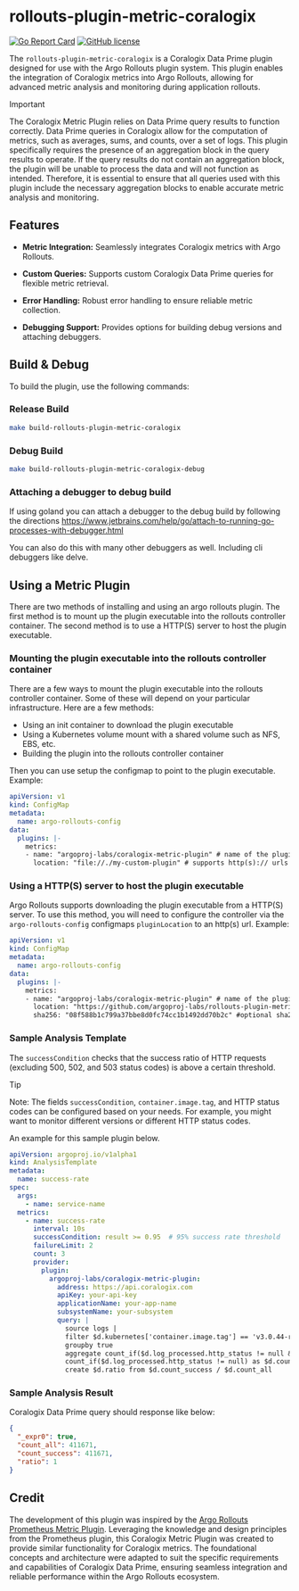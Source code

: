# rollouts-plugin-metric-coralogix

[![Go Report Card](https://goreportcard.com/badge/github.com/argoproj-labs/rollouts-plugin-metric-coralogix)](https://goreportcard.com/report/github.com/argoproj-labs/rollouts-plugin-metric-coralogix)
[![GitHub license](https://img.shields.io/badge/license-MIT-blue.svg)](https://github.com/argoproj-labs/rollouts-plugin-metric-coralogix/blob/master/LICENSE)

The `rollouts-plugin-metric-coralogix` is a Coralogix Data Prime plugin designed for use with the Argo Rollouts plugin system. This plugin enables the integration of Coralogix metrics into Argo Rollouts, allowing for advanced metric analysis and monitoring during application rollouts.

> [!IMPORTANT]
> The Coralogix Metric Plugin relies on Data Prime query results to function correctly. Data Prime queries in Coralogix allow for the computation of metrics, such as averages, sums, and counts, over a set of logs. This plugin specifically requires the presence of an aggregation block in the query results to operate. If the query results do not contain an aggregation block, the plugin will be unable to process the data and will not function as intended. Therefore, it is essential to ensure that all queries used with this plugin include the necessary aggregation blocks to enable accurate metric analysis and monitoring.

## Features

- **Metric Integration:** Seamlessly integrates Coralogix metrics with Argo Rollouts.

- **Custom Queries:** Supports custom Coralogix Data Prime queries for flexible metric retrieval.

- **Error Handling:** Robust error handling to ensure reliable metric collection.

- **Debugging Support:** Provides options for building debug versions and attaching debuggers.

## Build & Debug

To build the plugin, use the following commands:

### Release Build

```bash
make build-rollouts-plugin-metric-coralogix
```

### Debug Build

```bash
make build-rollouts-plugin-metric-coralogix-debug
```

### Attaching a debugger to debug build

If using goland you can attach a debugger to the debug build by following the directions https://www.jetbrains.com/help/go/attach-to-running-go-processes-with-debugger.html

You can also do this with many other debuggers as well. Including cli debuggers like delve.

## Using a Metric Plugin

There are two methods of installing and using an argo rollouts plugin. The first method is to mount up the plugin executable
into the rollouts controller container. The second method is to use a HTTP(S) server to host the plugin executable.

### Mounting the plugin executable into the rollouts controller container

There are a few ways to mount the plugin executable into the rollouts controller container. Some of these will depend on your
particular infrastructure. Here are a few methods:

- Using an init container to download the plugin executable
- Using a Kubernetes volume mount with a shared volume such as NFS, EBS, etc.
- Building the plugin into the rollouts controller container

Then you can use setup the configmap to point to the plugin executable. Example:

```yaml
apiVersion: v1
kind: ConfigMap
metadata:
  name: argo-rollouts-config
data:
  plugins: |-
    metrics:
    - name: "argoproj-labs/coralogix-metric-plugin" # name of the plugin uses the name to find this configuration, it must match the name required by the plugin
      location: "file://./my-custom-plugin" # supports http(s):// urls and file://
```

### Using a HTTP(S) server to host the plugin executable

Argo Rollouts supports downloading the plugin executable from a HTTP(S) server. To use this method, you will need to
configure the controller via the `argo-rollouts-config` configmaps `pluginLocation` to an http(s) url. Example:

```yaml
apiVersion: v1
kind: ConfigMap
metadata:
  name: argo-rollouts-config
data:
  plugins: |-
    metrics:
    - name: "argoproj-labs/coralogix-metric-plugin" # name of the plugin uses the name to find this configuration, it must match the name required by the plugin
      location: "https://github.com/argoproj-labs/rollouts-plugin-metric-coralogix/releases/download/v0.0.1/rollouts-plugin-metric-coralogix-linux-amd64" # supports http(s):// urls and file://
      sha256: "08f588b1c799a37bbe8d0fc74cc1b1492dd70b2c" #optional sha256 checksum of the plugin executable
```

### Sample Analysis Template

The `successCondition` checks that the success ratio of HTTP requests (excluding 500, 502, and 503 status codes) is above a certain threshold.

> [!TIP]
> Note: The fields `successCondition`, `container.image.tag`, and HTTP status codes can be configured based on your needs. For example, you might want to monitor different versions or different HTTP status codes.

An example for this sample plugin below.

```yaml
apiVersion: argoproj.io/v1alpha1
kind: AnalysisTemplate
metadata:
  name: success-rate
spec:
  args:
    - name: service-name
  metrics:
    - name: success-rate
      interval: 10s
      successCondition: result >= 0.95  # 95% success rate threshold
      failureLimit: 2
      count: 3
      provider:
        plugin:
          argoproj-labs/coralogix-metric-plugin:
            address: https://api.coralogix.com
            apiKey: your-api-key
            applicationName: your-app-name
            subsystemName: your-subsystem
            query: |
              source logs | 
              filter $d.kubernetes['container.image.tag'] == 'v3.0.44-rc28' | 
              groupby true 
              aggregate count_if($d.log_processed.http_status != null && $d.log_processed.http_status:number != 500 && $d.log_processed.http_status:number != 502 && $d.log_processed.http_status:number != 503) as $d.count_success, 
              count_if($d.log_processed.http_status != null) as $d.count_all | 
              create $d.ratio from $d.count_success / $d.count_all
```

### Sample Analysis Result

Coralogix Data Prime query should response like below:

```json
{
  "_expr0": true,
  "count_all": 411671,
  "count_success": 411671,
  "ratio": 1
}
```

## Credit

The development of this plugin was inspired by the [Argo Rollouts Prometheus Metric Plugin](https://github.com/argoproj-labs/rollouts-plugin-metric-sample-prometheus). Leveraging the knowledge and design principles from the Prometheus plugin, this Coralogix Metric Plugin was created to provide similar functionality for Coralogix metrics. The foundational concepts and architecture were adapted to suit the specific requirements and capabilities of Coralogix Data Prime, ensuring seamless integration and reliable performance within the Argo Rollouts ecosystem.
